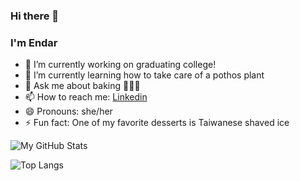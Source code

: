 ### Hi there 👋
### I'm Endar

- 🔭 I’m currently working on graduating college!
- 🌱 I’m currently learning how to take care of a pothos plant
- 💬 Ask me about baking 👩🏻‍🍳
- 📫 How to reach me: [Linkedin](https://www.linkedin.com/in/endar-li/)
- 😄 Pronouns: she/her
- ⚡ Fun fact: One of my favorite desserts is Taiwanese shaved ice

![My GitHub Stats](https://github-readme-stats.vercel.app/api?username=endarli&count_private=true&show_icons=true&theme=github_dark&hide_border=true&custom_title=GitHub+Stats)

![Top Langs](https://github-readme-stats.vercel.app/api/top-langs/?username=endarli&theme=github_dark&hide_border=true&langs_count=10)
<!--
**endarli/endarli** is a ✨ _special_ ✨ repository because its `README.md` (this file) appears on your GitHub profile.

Here are some ideas to get you started:

- 🔭 I’m currently working on ...
- 🌱 I’m currently learning ...
- 👯 I’m looking to collaborate on ...
- 🤔 I’m looking for help with ...
- 💬 Ask me about ...
- 📫 How to reach me: ...
- 😄 Pronouns: ...
- ⚡ Fun fact: ...
-->

